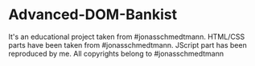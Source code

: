 # Advanced-DOM-Bankist

It's an educational project taken from #jonasschmedtmann. HTML/CSS parts have been taken from #jonasschmedtmann. JScript part has been reproduced by me. All copyrights belong to #jonasschmedtmann
